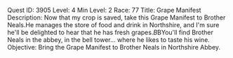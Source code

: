 Quest ID: 3905
Level: 4
Min Level: 2
Race: 77
Title: Grape Manifest
Description: Now that my crop is saved, take this Grape Manifest to Brother Neals.He manages the store of food and drink in Northshire, and I'm sure he'll be delighted to hear that he has fresh grapes.$B$BYou'll find Brother Neals in the abbey, in the bell tower... where he likes to taste his wine.
Objective: Bring the Grape Manifest to Brother Neals in Northshire Abbey.
